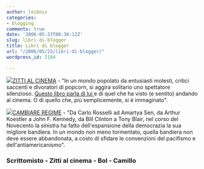 ```yaml
---
author: leibniz
categories:
- blogging
comments: true
date: '2006-05-23T08:36:12Z'
slug: libri-di-blogger
title: Libri di blogger
url: "/2006/05/23/libri-di-blogger/"
wordpress_id: 2194

---
```

[![](https://www.scrittomisto.it/immagini/pic_marquant.jpg)](https://www.scrittomisto.it/?p=32)[ZITTI AL CINEMA](https://www.scrittomisto.it/?p=32) - "In un mondo popolato da entusiasti molesti, critici saccenti e divoratori di popcorn, si aggira solitario uno spettatore silenzioso. [Questo libro parla di lui ](https://zittialcinema.splinder.com/)e di quel che ha visto (e sentito) andando al cinema. O di quello che, più semplicemente, si è immaginato".

[![](https://www.bol.it/bol/includes/tornaImmagine.jsp?cdSoc=BL&ean=978880618291&tipoOggetto=PIB&cdSito=BL)](https://www.ilfoglio.it/camillo/)[CAMBIARE REGIME](https://www.bol.it/libri/scheda/ea978880618291.html) - "Da Carlo Rosselli ad Amartya Sen, da Arthur Koestler a John F. Kennedy, da Bill Clinton a Tony Blair, nel corso del Novecento la sinistra ha fatto dell'espansione della democrazia la sua migliore bandiera. In un mondo non meno tormentato, quella bandiera non deve essere abbandonata, a costo di sfidare le convenzioni del pacifismo e dell'antiamericanismo".


### Scrittomisto - Zitti al cinema - Bol - Camillo
